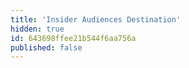 ```yaml
---
title: 'Insider Audiences Destination'
hidden: true
id: 643698ffee21b544f6aa756a
published: false
---
```


